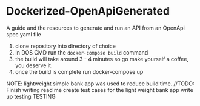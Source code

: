 # Dockerized-OpenApiGenerated
A guide and the resources to generate and run an API from an OpenApi spec yaml file 

1. clone repository into directory of choice
2. In DOS CMD run the `docker-compose build` command
3. the build will take around 3 - 4 minutes so go make yourself a coffee, you deserve it.
4. once the build is complete run docker-compose up 

NOTE: lightweight simple bank app was used to reduce build time.
//TODO:
    Finish writing read me
    create test cases for the light weight bank app 
    write up testing
    TESTING 